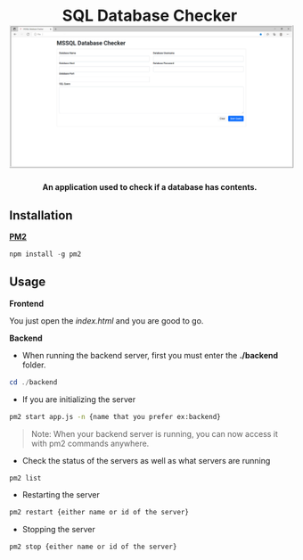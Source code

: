 <h1 align="center">
  <br>
      SQL Database Checker
  <br>
     <img src="https://github.com/FarhanSolaiman/sql-dbchecker/blob/main/assets/database.PNG" alt="SQL Database Checker" width="720" style="border-style: ridge;">
  <br>
</h1>

<h4 align="center">An application used to check if a database has contents.</h4>

## Installation

**[PM2](https://pm2.keymetrics.io/)**

```powershell
npm install -g pm2
```

## Usage

**Frontend**

You just open the _index.html_ and you are good to go.

**Backend**

- When running the backend server, first you must enter the **./backend** folder.

```powershell
cd ./backend
```

- If you are initializing the server

```bash
pm2 start app.js -n {name that you prefer ex:backend}
```

> Note: When your backend server is running, you can now access it with pm2 commands anywhere.

- Check the status of the servers as well as what servers are running

```bash
pm2 list
```

- Restarting the server

```bash
pm2 restart {either name or id of the server}
```

- Stopping the server

```bash
pm2 stop {either name or id of the server}
```
